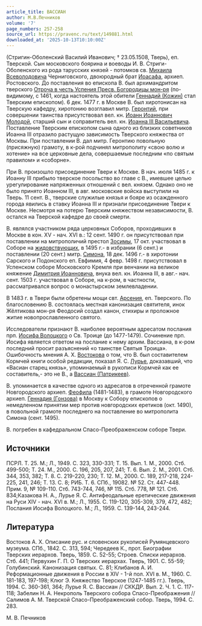 ```yaml
---
article_title: ВАССИАН
author: М.В.Печников
volume: '7'
page_numbers: 257-258
source_url: https://pravenc.ru/text/149881.html
downloaded_at: '2025-10-13T10:10:00Z'
---
```


(Стригин-Оболенский Василий Иванович; † 23.05.1508, Тверь), еп. Тверской. Сын московского боярина и воеводы И. В. Стриги-Оболенского из рода тарусских князей - потомков св. [Михаила Всеволодовича](<https://pravenc.ru/text/Михаил Всеволодович.html>) Черниговского, двоюродный брат [Иоасафа](https://pravenc.ru/text/Иоасаф.html), архиеп. Ростовского. До поставления во епископа В. был архимандритом тверского [Отроча в честь Успения Пресв. Богородицы мон-ря](<https://pravenc.ru/text/Отроча в честь Успения Пресв  Богородицы мон-ря.html>) (по-видимому, с 1461, когда настоятель этой обители [Геннадий (Кожин)](<https://pravenc.ru/text/Геннадий (Кожин).html>) стал Тверским епископом). 6 дек. 1477 г. в Москве В. был хиротонисан на Тверскую кафедру, хиротонию возглавил митр. [Геронтий](https://pravenc.ru/text/Геронтий.html), при совершении таинства присутствовал вел. кн. [Иоанн Иоаннович Молодой](<https://pravenc.ru/text/Иоанн Иоаннович Молодой.html>), старший сын и соправитель вел. кн. [Иоанна III Васильевича](<https://pravenc.ru/text/Иоанна III Васильевича.html>). Поставление Тверским епископом сына одного из близких советников Иоанна III отразило растущую зависимость Тверского княжества от Москвы. При поставлении В. дал митр. Геронтию повольную (присяжную) грамоту, в к-рой подчинял митрополиту «свою волю и хотение» на все церковные дела, совершаемые последним «по святым правилом» и «соборне».

При В. произошло присоединение Твери к Москве. В нач. июля 1485 г. к Иоанну III прибыло тверское посольство во главе с В., имевшее целью урегулирование напряженных отношений с вел. князем. Однако оно не было принято Иоанном III, в авг. московские войска выступили на Тверь. 11 сент. В., тверские служилые князья и бояре из осажденного города явились в ставку Иоанна III и признали присоединение Твери к Москве. Несмотря на потерю Тверским княжеством независимости, В. остался на Тверской кафедре до своей смерти.

В. являлся участником ряда церковных Соборов, проходивших в Москве в кон. XV - нач. XVI в.: 12 сент. 1490 г. он присутствовал при поставлении на митрополичий престол [Зосимы](https://pravenc.ru/text/Зосима.html), 17 окт. участвовал в Соборе на [жидовствующих](https://pravenc.ru/text/Жидовствующие.html), в 1495 г.- в избрании (6 сент.) и поставлении (20 сент.) митр. [Симона](https://pravenc.ru/text/Симон.html), 18 дек. 1496 г.- в хиротонии Сарского и Подонского еп. Евфимия, 4 февр. 1498 г. присутствовал в Успенском соборе Московского Кремля при венчании на великое княжение [Димитрия Иоанновича](<https://pravenc.ru/text/ДИМИТРИЙ ИОАННОВИЧ.html>), внука вел. кн. Иоанна III, в авг.- нач. сент. 1503 г. участвовал в Соборе, на к-ром, в частности, рассматривался вопрос о монастырском землевладении.

В 1483 г. в Твери были обретены мощи свт. [Арсения](https://pravenc.ru/text/АРСЕНИЙ.html), еп. Тверского. По благословению В. состоялась местная канонизация святителя, инок Жёлтикова мон-ря Феодосий создал канон, стихиры и проложное житие новопрославленного святого.

Исследователи признают В. наиболее вероятным адресатом послания прп. [Иосифа Волоцкого](https://pravenc.ru/text/Иосиф.html) о Св. Троице (до 1477-1479). Сочинение прп. Иосифа является ответом на послание к нему архим. Вассиана, в к-ром последний просит разъяснений «о таинстве Святыя Троица». Ошибочность мнения А. Х. [Востокова](https://pravenc.ru/text/Востоков.html) о том, что В. был составителем Кормчей книги особой редакции, показал Я. С. [Лурье](https://pravenc.ru/text/Лурье.html), доказавший, что «Васиан старец князь», упоминаемый в рукописи Кормчей как ее составитель,- это не В., а [Вассиан (Патрикеев)](<https://pravenc.ru/text/Вассиан (Патрикеев).html>).

В. упоминается в качестве одного из адресатов в отреченной грамоте Новгородского архиеп. [Феофила](https://pravenc.ru/text/Феофил.html) (1481-1483), в грамоте Новгородского архиеп. [Геннадия (Гонзова)](https://pravenc.ru/text/ГЕННАДИЙ.html) в Москву к Собору епископов о немедленном принятии мер против новгородских еретиков (окт. 1490), в повольной грамоте последнего на поставление во митрополита Симона (сент. 1495).

В. погребен в кафедральном Спасо-Преображенском соборе Твери.

## Источники

ПСРЛ. Т. 25. М.; Л., 1949. С. 323, 330-331; Т. 15. Вып. 1. М., 2000. Стб. 499-500; Т. 24. М., 2000. С. 196, 205, 207, 241; Т. 6. Вып. 2. М., 2001. Стб. 344, 353, 382; Т. 8. С. 219-220, 230; Т. 12. М., 2000. С. 189, 217-218, 224-225, 241, 246; Т. 13. С. 8; РИБ. Т. 6. СПб., 19082. № 52. Ст. 447-448. Прим. 9, № 109-110. Стб. 743-744, 746, № 115. Стб. 778, № 121. Стб. 834;Казакова Н. А., Лурье Я. С. Антифеодальные еретические движения на Руси ХIV - нач. ХVI в. М.; Л., 1955. С. 119-120, 305-309, 379, 472, 482; Послания Иосифа Волоцкого. М.; Л., 1959. С. 139-144, 243-244.

## Литература

Востоков А. Х. Описание рус. и словенских рукописей Румянцевского музеума. СПб., 1842. С. 313, 594; Чередеев К., прот. Биографии Тверских иерархов. Тверь, 1859. С. 52-55; Строев. Списки иерархов. Стб. 441; Первухин Г. П. О Тверских иерархах. Тверь, 1901. С. 55-59; Голубинский. Канонизация святых. С. 81; Клибанов А. И. Реформационные движения в России в XIV - 1-й пол. XVI в. М., 1960. С. 181-183, 197-198; Клюг Э. Княжество Тверское (1247-1485 гг.). Тверь, 1994. С. 360-361, 364; Лурье Я. С. Вассиан // СККДР. Вып. 2. Ч. 1. С. 117-118; Забелин Н. А. Некрополь Тверского собора Спасо-Преображения // Салимов А. М. Тверской Спасо-Преображенский собор. Тверь, 1994. С. 283.

М.   В.   Печников
